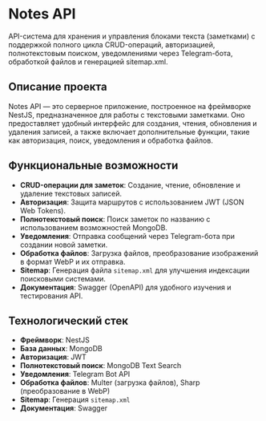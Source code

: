 # Notes API

API-система для хранения и управления блоками текста (заметками) с поддержкой полного цикла CRUD-операций, авторизацией, полнотекстовым поиском, уведомлениями через Telegram-бота, обработкой файлов и генерацией sitemap.xml.

## Описание проекта

Notes API — это серверное приложение, построенное на фреймворке NestJS, предназначенное для работы с текстовыми заметками. Оно предоставляет удобный интерфейс для создания, чтения, обновления и удаления записей, а также включает дополнительные функции, такие как авторизация, поиск, уведомления и обработка файлов.

## Функциональные возможности

- **CRUD-операции для заметок**: Создание, чтение, обновление и удаление текстовых записей.
- **Авторизация**: Защита маршрутов с использованием JWT (JSON Web Tokens).
- **Полнотекстовый поиск**: Поиск заметок по названию с использованием возможностей MongoDB.
- **Уведомления**: Отправка сообщений через Telegram-бота при создании новой заметки.
- **Обработка файлов**: Загрузка файлов, преобразование изображений в формат WebP и их отправка.
- **Sitemap**: Генерация файла `sitemap.xml` для улучшения индексации поисковыми системами.
- **Документация**: Swagger (OpenAPI) для удобного изучения и тестирования API.

## Технологический стек

- **Фреймворк**: NestJS
- **База данных**: MongoDB
- **Авторизация**: JWT
- **Полнотекстовый поиск**: MongoDB Text Search
- **Уведомления**: Telegram Bot API
- **Обработка файлов**: Multer (загрузка файлов), Sharp (преобразование в WebP)
- **Sitemap**: Генерация `sitemap.xml`
- **Документация**: Swagger